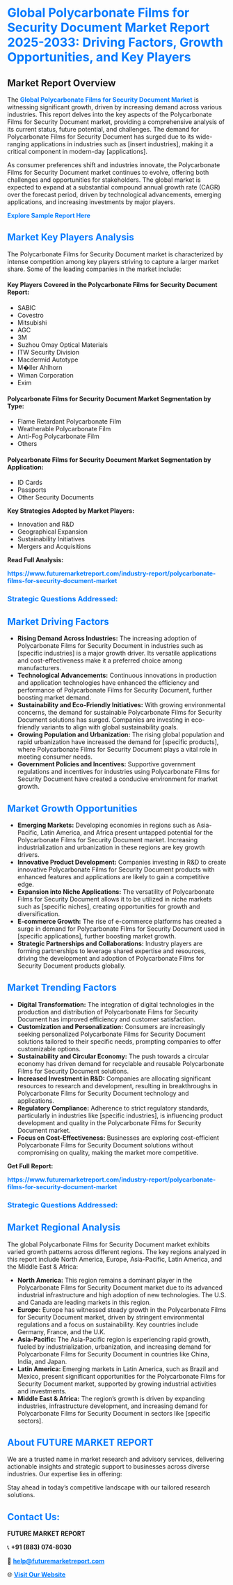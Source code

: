 <h1 style="color: #007BFF;">Global Polycarbonate Films for Security Document Market Report 2025-2033: Driving Factors, Growth Opportunities, and Key Players</h1>

<section id="overview">
<h2>Market Report Overview</h2>
<p>The <a href="https://www.futuremarketreport.com/industry-report/polycarbonate-films-for-security-document-market" style="color: #007BFF; text-decoration: none;"><strong>Global Polycarbonate Films for Security Document Market</strong></a> is witnessing significant growth, driven by increasing demand across various industries. This report delves into the key aspects of the Polycarbonate Films for Security Document market, providing a comprehensive analysis of its current status, future potential, and challenges. The demand for Polycarbonate Films for Security Document has surged due to its wide-ranging applications in industries such as [insert industries], making it a critical component in modern-day [applications].</p>
<p>As consumer preferences shift and industries innovate, the Polycarbonate Films for Security Document market continues to evolve, offering both challenges and opportunities for stakeholders. The global market is expected to expand at a substantial compound annual growth rate (CAGR) over the forecast period, driven by technological advancements, emerging applications, and increasing investments by major players.</p>
</section>

<section id="overview">
<p><a href="https://www.futuremarketreport.com/request-sample/reportId=50223" style="color: #007BFF; text-decoration: none;"><strong>Explore Sample Report Here</strong></a></p>
</section>

<section id="key-players">
<h2 style="color: #007BFF;">Market Key Players Analysis</h2>
<p>The Polycarbonate Films for Security Document market is characterized by intense competition among key players striving to capture a larger market share. Some of the leading companies in the market include:</p>
<h4>Key Players Covered in the Polycarbonate Films for Security Document Report:</h4>
<ul><li>SABIC</li><li>Covestro</li><li>Mitsubishi</li><li>AGC</li><li>3M</li><li>Suzhou Omay Optical Materials</li><li>ITW Security Division</li><li>Macdermid Autotype</li><li>M�ller Ahlhorn</li><li>Wiman Corporation</li><li>Exim</li></ul>
<h4>Polycarbonate Films for Security Document Market Segmentation by Type:</h4>
<ul><li>Flame Retardant Polycarbonate Film</li><li>Weatherable Polycarbonate Film</li><li>Anti-Fog Polycarbonate Film</li><li>Others</li></ul>

<h4>Polycarbonate Films for Security Document Market Segmentation by Application:</h4>
<ul><li>ID Cards</li><li>Passports</li><li>Other Security Documents</li></ul>
<p><strong>Key Strategies Adopted by Market Players:</strong></p>
<ul>
<li>Innovation and R&D</li>
<li>Geographical Expansion</li>
<li>Sustainability Initiatives</li>
<li>Mergers and Acquisitions</li>
</ul>
</section>

<section>
<p><strong>Read Full Analysis: </strong></p><a href="https://www.futuremarketreport.com/industry-report/polycarbonate-films-for-security-document-market" style="color: #007BFF; text-decoration: none;"><strong>https://www.futuremarketreport.com/industry-report/polycarbonate-films-for-security-document-market</strong></a>
<h3 style="color: #007BFF;">Strategic Questions Addressed:</h3>
</section>

<section id="driving-factors">
<h2 style="color: #007BFF;">Market Driving Factors</h2>
<ul>
<li><strong>Rising Demand Across Industries:</strong> The increasing adoption of Polycarbonate Films for Security Document in industries such as [specific industries] is a major growth driver. Its versatile applications and cost-effectiveness make it a preferred choice among manufacturers.</li>
<li><strong>Technological Advancements:</strong> Continuous innovations in production and application technologies have enhanced the efficiency and performance of Polycarbonate Films for Security Document, further boosting market demand.</li>
<li><strong>Sustainability and Eco-Friendly Initiatives:</strong> With growing environmental concerns, the demand for sustainable Polycarbonate Films for Security Document solutions has surged. Companies are investing in eco-friendly variants to align with global sustainability goals.</li>
<li><strong>Growing Population and Urbanization:</strong> The rising global population and rapid urbanization have increased the demand for [specific products], where Polycarbonate Films for Security Document plays a vital role in meeting consumer needs.</li>
<li><strong>Government Policies and Incentives:</strong> Supportive government regulations and incentives for industries using Polycarbonate Films for Security Document have created a conducive environment for market growth.</li>
</ul>
</section>

<section id="growth-opportunities">
<h2 style="color: #007BFF;">Market Growth Opportunities</h2>
<ul>
<li><strong>Emerging Markets:</strong> Developing economies in regions such as Asia-Pacific, Latin America, and Africa present untapped potential for the Polycarbonate Films for Security Document market. Increasing industrialization and urbanization in these regions are key growth drivers.</li>
<li><strong>Innovative Product Development:</strong> Companies investing in R&D to create innovative Polycarbonate Films for Security Document products with enhanced features and applications are likely to gain a competitive edge.</li>
<li><strong>Expansion into Niche Applications:</strong> The versatility of Polycarbonate Films for Security Document allows it to be utilized in niche markets such as [specific niches], creating opportunities for growth and diversification.</li>
<li><strong>E-commerce Growth:</strong> The rise of e-commerce platforms has created a surge in demand for Polycarbonate Films for Security Document used in [specific applications], further boosting market growth.</li>
<li><strong>Strategic Partnerships and Collaborations:</strong> Industry players are forming partnerships to leverage shared expertise and resources, driving the development and adoption of Polycarbonate Films for Security Document products globally.</li>
</ul>
</section>

<section id="trending-factors">
<h2 style="color: #007BFF;">Market Trending Factors</h2>
<ul>
<li><strong>Digital Transformation:</strong> The integration of digital technologies in the production and distribution of Polycarbonate Films for Security Document has improved efficiency and customer satisfaction.</li>
<li><strong>Customization and Personalization:</strong> Consumers are increasingly seeking personalized Polycarbonate Films for Security Document solutions tailored to their specific needs, prompting companies to offer customizable options.</li>
<li><strong>Sustainability and Circular Economy:</strong> The push towards a circular economy has driven demand for recyclable and reusable Polycarbonate Films for Security Document solutions.</li>
<li><strong>Increased Investment in R&D:</strong> Companies are allocating significant resources to research and development, resulting in breakthroughs in Polycarbonate Films for Security Document technology and applications.</li>
<li><strong>Regulatory Compliance:</strong> Adherence to strict regulatory standards, particularly in industries like [specific industries], is influencing product development and quality in the Polycarbonate Films for Security Document market.</li>
<li><strong>Focus on Cost-Effectiveness:</strong> Businesses are exploring cost-efficient Polycarbonate Films for Security Document solutions without compromising on quality, making the market more competitive.</li>
</ul>
</section>

<section>
<p><strong>Get Full Report: </strong></p><a href="https://www.futuremarketreport.com/industry-report/polycarbonate-films-for-security-document-market" style="color: #007BFF; text-decoration: none;"><strong>https://www.futuremarketreport.com/industry-report/polycarbonate-films-for-security-document-market</strong></a>
<h3 style="color: #007BFF;">Strategic Questions Addressed:</h3>
</section>


<section id="regional-analysis">
<h2 style="color: #007BFF;">Market Regional Analysis</h2>
<p>The global Polycarbonate Films for Security Document market exhibits varied growth patterns across different regions. The key regions analyzed in this report include North America, Europe, Asia-Pacific, Latin America, and the Middle East & Africa:</p>
<ul>
<li><strong>North America:</strong> This region remains a dominant player in the Polycarbonate Films for Security Document market due to its advanced industrial infrastructure and high adoption of new technologies. The U.S. and Canada are leading markets in this region.</li>
<li><strong>Europe:</strong> Europe has witnessed steady growth in the Polycarbonate Films for Security Document market, driven by stringent environmental regulations and a focus on sustainability. Key countries include Germany, France, and the U.K.</li>
<li><strong>Asia-Pacific:</strong> The Asia-Pacific region is experiencing rapid growth, fueled by industrialization, urbanization, and increasing demand for Polycarbonate Films for Security Document in countries like China, India, and Japan.</li>
<li><strong>Latin America:</strong> Emerging markets in Latin America, such as Brazil and Mexico, present significant opportunities for the Polycarbonate Films for Security Document market, supported by growing industrial activities and investments.</li>
<li><strong>Middle East & Africa:</strong> The region’s growth is driven by expanding industries, infrastructure development, and increasing demand for Polycarbonate Films for Security Document in sectors like [specific sectors].</li>
</ul>
</section>

<footer>
<h2 style="color: #007BFF;">About FUTURE MARKET REPORT</h2>
<p>We are a trusted name in market research and advisory services, delivering actionable insights and strategic support to businesses across diverse industries. Our expertise lies in offering:</p>

<p>Stay ahead in today’s competitive landscape with our tailored research solutions.</p>

<h2 style="color: #007BFF;">Contact Us:</h2>
<p><strong>FUTURE MARKET REPORT</strong></p>
<p>📞 <strong>+91 (883) 074-8030</strong></p>
<p>📧 <strong><a href="mailto:help@futuremarketreport.com" style="color: #007BFF;">help@futuremarketreport.com</a></strong></p>
<p>🌐 <strong><a href="https://www.futuremarketreport.com/" style="color: #007BFF;">Visit Our Website</a></strong></p>
</footer>